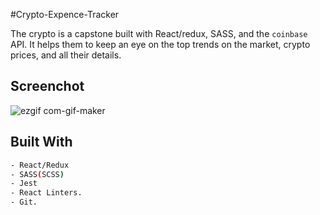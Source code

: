 
#Crypto-Expence-Tracker

The crypto is a capstone built with React/redux, SASS, and the `coinbase` API.
It helps them to keep an eye on the top trends on the market, crypto prices, and all their details.

## Screenchot

![ezgif com-gif-maker](https://user-images.githubusercontent.com/80612925/158625981-07295955-cb04-484e-87f2-fa66685ce871.gif)


## Built With

  ```bash
  - React/Redux
  - SASS(SCSS)
  - Jest
  - React Linters.
  - Git.
  ```
